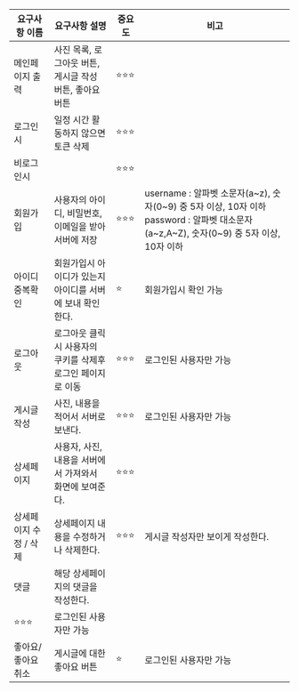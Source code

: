 | 요구사항 이름 | 요구사항 설명 | 중요도 | 비고 |
| --- | --- | --- | --- |
| 메인페이지 출력 | 사진 목록, 로그아웃 버튼, 게시글 작성 버튼, 좋아요 버튼 | ⭐⭐⭐ |  |
| 로그인 시 | 일정 시간 활동하지 않으면 토큰 삭제 | ⭐⭐⭐ |  |
| 비로그인시 |  | ⭐⭐⭐ |  |
| 회원가입 | 사용자의 아이디, 비밀번호, 이메일을 받아 서버에 저장 | ⭐⭐⭐ | username : 알파벳 소문자(a~z), 숫자(0~9) 중 5자 이상, 10자 이하password : 알파벳 대소문자(a~z,A~Z), 숫자(0~9) 중 5자 이상, 10자 이하 |
| 아이디 중복확인 | 회원가입시 아이디가 있는지 아이디를 서버에 보내 확인한다. | ⭐ | 회원가입시 확인 가능 |
| 로그아웃 | 로그아웃 클릭시 사용자의 쿠키를 삭제후 로그인 페이지로 이동 | ⭐⭐⭐ | 로그인된 사용자만 가능 |
| 게시글 작성 | 사진, 내용을 적어서 서버로 보낸다. | ⭐⭐⭐ | 로그인된 사용자만 가능 |
| 상세페이지 | 사용자, 사진, 내용을 서버에서 가져와서 화면에 보여준다. | ⭐⭐⭐ |  |
| 상세페이지 수정 / 삭제 | 상세페이지 내용을 수정하거나 삭제한다. | ⭐⭐⭐ | 게시글 작성자만 보이게 작성한다. |
| 댓글 | 해당 상세페이지의 댓글을 작성한다.
 | ⭐⭐⭐ | 로그인된 사용자만 가능 |
| 좋아요/좋아요 취소 | 게시글에 대한 좋아요 버튼 | ⭐ | 로그인된 사용자만 가능 |
